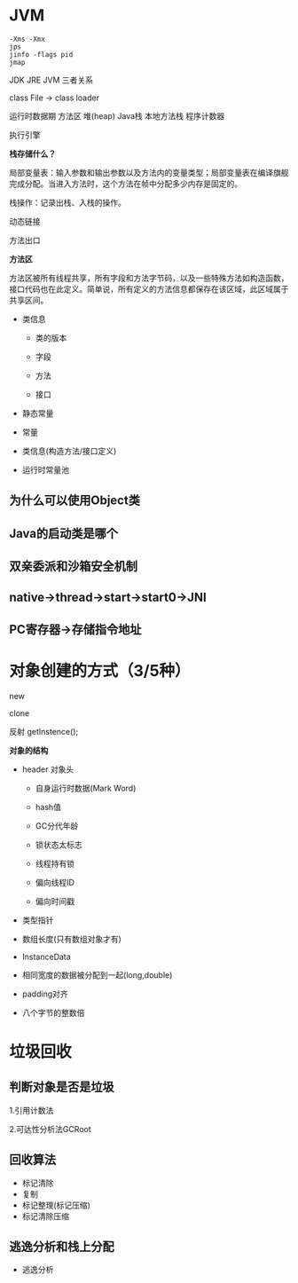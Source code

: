 # JVM

```
-Xms -Xmx
jps
jinfo -flags pid
jmap
```

JDK JRE JVM 三者关系

class File -> class loader

运行时数据期 方法区 堆(heap) Java栈 本地方法栈 程序计数器

执行引擎

**栈存储什么？**

局部变量表：输入参数和输出参数以及方法内的变量类型；局部变量表在编译旗舰完成分配。当进入方法时，这个方法在帧中分配多少内存是固定的。

栈操作：记录出栈、入栈的操作。

动态链接

方法出口

**方法区**

方法区被所有线程共享，所有字段和方法字节码，以及一些特殊方法如构造函数，接口代码也在此定义。简单说，所有定义的方法信息都保存在该区域，此区域属于共享区间。

- 类信息

  - 类的版本

  - 字段

  - 方法

  - 接口

- 静态常量

- 常量

- 类信息(构造方法/接口定义)

- 运行时常量池

  

## 为什么可以使用Object类



## Java的启动类是哪个



## 双亲委派和沙箱安全机制



## native->thread->start->start0->JNI



## PC寄存器->存储指令地址



# 对象创建的方式（3/5种）

new

clone

反射 getInstence();



**对象的结构**

- header 对象头

  - 自身运行时数据(Mark Word)

  - hash值

  - GC分代年龄

  - 锁状态太标志

  - 线程持有锁

  - 偏向线程ID

  - 偏向时间戳
- 类型指针
- 数组长度(只有数组对象才有)
- InstanceData
- 相同宽度的数据被分配到一起(long,double)
- padding对齐
- 八个字节的整数倍

# 垃圾回收

## 判断对象是否是垃圾

1.引用计数法

2.可达性分析法GCRoot

## 回收算法

- 标记清除
- 复制
- 标记整理(标记压缩)
- 标记清除压缩
## 逃逸分析和栈上分配
- 逃逸分析
